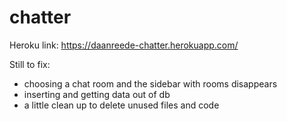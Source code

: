# chatter
Heroku link: https://daanreede-chatter.herokuapp.com/

Still to fix:

- choosing a chat room and the sidebar with rooms disappears
- inserting and getting data out of db
- a little clean up to delete unused files and code